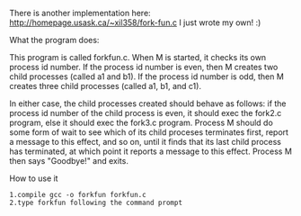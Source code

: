 There is another implementation here: http://homepage.usask.ca/~xil358/fork-fun.c
I just wrote my own! :)

What the program does:

   This program is called forkfun.c. When M is started, it checks its own process
id number. If the process id number is even, then M creates two child processes
(called a1 and b1). If the process id number is odd, then M creates three child
processes (called a1, b1, and c1).

 In either case, the child processes created
should behave as follows: if the process id number of the child process is even,
it should exec the fork2.c program, else it should exec the fork3.c program.
Process M should do some form of wait to see which of its child proceses
terminates first, report a message to this effect, and so on, until it finds
that its last child process has terminated, at which point it reports a message
to this effect. Process M then says "Goodbye!" and exits.

How to use it

    1.compile gcc -o forkfun forkfun.c
    2.type forkfun following the command prompt
